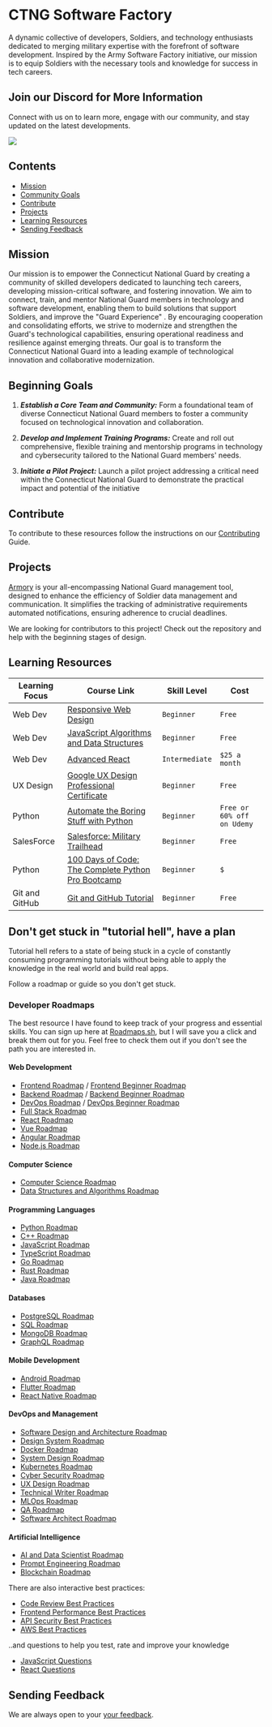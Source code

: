 # CTNG Software Factory

 A dynamic collective of developers, Soldiers, and technology enthusiasts dedicated to merging military expertise with the forefront of software development. Inspired by the Army Software Factory initiative, our mission is to equip Soldiers with the necessary tools and knowledge for success in tech careers.

## Join our Discord for More Information
Connect with us on to learn more, engage with our community, and stay updated on the latest developments.

[![](https://dcbadge.vercel.app/api/server/Zf78WbRS)](https://discord.gg/Zf78WbRS)


## Contents

- [Mission](#mission)
- [Community Goals](#goals)
- [Contribute](#contribute)
- [Projects](#projects)
- [Learning Resources](#learning-resources)
- [Sending Feedback](#sending-feedback)

## Mission

Our mission is to empower the Connecticut National Guard by creating a community of skilled developers dedicated to launching tech careers, developing mission-critical software, and fostering innovation. We aim to connect, train, and mentor National Guard members in technology and software development, enabling them to build solutions that support Soldiers, and improve the "Guard Experience" . By encouraging cooperation and consolidating efforts, we strive to modernize and strengthen the Guard's technological capabilities, ensuring operational readiness and resilience against emerging threats. Our goal is to transform the Connecticut National Guard into a leading example of technological innovation and collaborative modernization.

## Beginning Goals

1. ***Establish a Core Team and Community:*** Form a foundational team of diverse Connecticut National Guard members to foster a community focused on technological innovation and collaboration.

2. ***Develop and Implement Training Programs:*** Create and roll out comprehensive, flexible training and mentorship programs in technology and cybersecurity tailored to the National Guard members' needs.

3. ***Initiate a Pilot Project:*** Launch a pilot project addressing a critical need within the Connecticut National Guard to demonstrate the practical impact and potential of the initiative

## Contribute

To contribute to these resources follow the instructions on our [Contributing](https://github.com/gamma-gun/ctng_swf/blob/main/CONTRIBUTING.md#book-code-of-conduct) Guide.

## Projects

[Armory](https://github.com/gamma-gun/armory) is your all-encompassing National Guard management tool, designed to enhance the efficiency of Soldier data management and communication. It simplifies the tracking of administrative requirements automated notifications, ensuring adherence to crucial deadlines.

We are looking for contributors to this project! Check out the repository and help with the beginning stages of design.

## Learning Resources  

Learning Focus | Course Link | Skill Level | Cost 
--- | --- | --- | ---
Web Dev |[Responsive Web Design](https://www.freecodecamp.org/learn/2022/responsive-web-design/) | `Beginner` | `Free`
Web Dev |[JavaScript Algorithms and Data Structures](https://www.freecodecamp.org/learn/javascript-algorithms-and-data-structures-v8/) | `Beginner` | `Free`
Web Dev | [Advanced React](https://scrimba.com/learn/react) | `Intermediate` | `$25 a month`
UX Design | [Google UX Design Professional Certificate](https://www.coursera.org/professional-certificates/google-ux-design?) | `Beginner` | `Free`
Python | [Automate the Boring Stuff with Python](https://automatetheboringstuff.com/) | `Beginner` | `Free or 60% off on Udemy`
SalesForce | [Salesforce: Military Trailhead ](https://veterans.my.site.com/s/) | `Beginner` | `Free`
Python | [100 Days of Code: The Complete Python Pro Bootcamp](https://www.udemy.com/course/100-days-of-code/?couponCode=ST15MT31224) | `Beginner` | `$`
Git and GitHub | [Git and GitHub Tutorial](https://www.freecodecamp.org/news/git-and-github-for-beginners/) | `Beginner` | `Free` 


## Don't get stuck in "tutorial hell", have a plan

Tutorial hell refers to a state of being stuck in a cycle of constantly consuming programming tutorials without being able to apply the knowledge in the real world and build real apps.

Follow a roadmap or guide so you don't get stuck.

### Developer Roadmaps

The best resource I have found to keep track of your progress and essential skills. You can sign up here at [Roadmaps.sh](https://roadmap.sh/), but I will save you a click and break them out for you. Feel free to check them out if you don't see the path you are interested in.

#### Web Development

- [Frontend Roadmap](https://roadmap.sh/frontend) / [Frontend Beginner Roadmap](https://roadmap.sh/frontend?r=frontend-beginner)
- [Backend Roadmap](https://roadmap.sh/backend) / [Backend Beginner Roadmap](https://roadmap.sh/backend?r=backend-beginner)
- [DevOps Roadmap](https://roadmap.sh/devops) / [DevOps Beginner Roadmap](https://roadmap.sh/devops?r=devops-beginner)
- [Full Stack Roadmap](https://roadmap.sh/full-stack)
- [React Roadmap](https://roadmap.sh/react)
- [Vue Roadmap](https://roadmap.sh/vue)
- [Angular Roadmap](https://roadmap.sh/angular)
- [Node.js Roadmap](https://roadmap.sh/nodejs)


#### Computer Science

- [Computer Science Roadmap](https://roadmap.sh/computer-science)
- [Data Structures and Algorithms Roadmap](https://roadmap.sh/datastructures-and-algorithms)

#### Programming Languages

- [Python Roadmap](https://roadmap.sh/python)
- [C++ Roadmap](https://roadmap.sh/cpp)
- [JavaScript Roadmap](https://roadmap.sh/javascript)
- [TypeScript Roadmap](https://roadmap.sh/typescript)
- [Go Roadmap](https://roadmap.sh/golang)
- [Rust Roadmap](https://roadmap.sh/rust)
- [Java Roadmap](https://roadmap.sh/java)

#### Databases

- [PostgreSQL Roadmap](https://roadmap.sh/postgresql-dba)
- [SQL Roadmap](https://roadmap.sh/sql)
- [MongoDB Roadmap](https://roadmap.sh/mongodb)
- [GraphQL Roadmap](https://roadmap.sh/graphql)

#### Mobile Development

- [Android Roadmap](https://roadmap.sh/android)
- [Flutter Roadmap](https://roadmap.sh/flutter)
- [React Native Roadmap](https://roadmap.sh/react-native)

#### DevOps and Management

- [Software Design and Architecture Roadmap](https://roadmap.sh/software-design-architecture)
- [Design System Roadmap](https://roadmap.sh/design-system)
- [Docker Roadmap](https://roadmap.sh/docker)
- [System Design Roadmap](https://roadmap.sh/system-design)
- [Kubernetes Roadmap](https://roadmap.sh/kubernetes)
- [Cyber Security Roadmap](https://roadmap.sh/cyber-security)
- [UX Design Roadmap](https://roadmap.sh/ux-design)
- [Technical Writer Roadmap](https://roadmap.sh/technical-writer)
- [MLOps Roadmap](https://roadmap.sh/mlops)
- [QA Roadmap](https://roadmap.sh/qa)
- [Software Architect Roadmap](https://roadmap.sh/software-architect)


#### Artificial Intelligence  

- [AI and Data Scientist Roadmap](https://roadmap.sh/ai-data-scientist)
- [Prompt Engineering Roadmap](https://roadmap.sh/prompt-engineering)
- [Blockchain Roadmap](https://roadmap.sh/blockchain)

There are also interactive best practices:

- [Code Review Best Practices](https://roadmap.sh/best-practices/code-review)
- [Frontend Performance Best Practices](https://roadmap.sh/best-practices/frontend-performance)
- [API Security Best Practices](https://roadmap.sh/best-practices/api-security)
- [AWS Best Practices](https://roadmap.sh/best-practices/aws)

..and questions to help you test, rate and improve your knowledge

- [JavaScript Questions](https://roadmap.sh/questions/javascript)
- [React Questions](https://roadmap.sh/questions/react)

## Sending Feedback

We are always open to your [your feedback](https://github.com/gamma-gun/ctng_swf/issues).